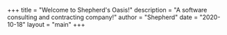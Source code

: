 +++
title = "Welcome to Shepherd's Oasis!"
description = "A software consulting and contracting company!"
author = "Shepherd"
date = "2020-10-18"
layout = "main"
+++
